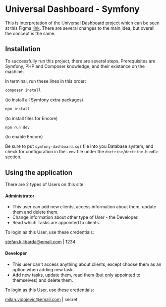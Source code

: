 # Universal Dashboard - Symfony

This is interpretation of the Universal Dashboard project which can be seen at this Figma [link](https://www.figma.com/file/hInUFuytlSizIayBAtlxOF/Universal-Akademija?node-id=0%3A1).
There are several changes to the main idea, but overall the concept is the same.

## Installation

To successfully run this project, there are several steps. Prerequisites are Symfony, PHP and Composer knowledge, and their existance on the machine.

In terminal, run these lines in this order:

```bash
composer install
```

(to install all Symfony extra packages)

```bash
npm install
```

(to install files for Encore)

```bash
npm run dev
```

(to enable Encore)

Be sure to put `symfony-dashboard.sql` file into you Database system, and check for configuration in the `.env` file under the `doctrine/doctrine-bundle` section.

## Using the application

There are 2 types of Users on this site:

#### Administrator

- This user can add new clients, access information about them, update them and delete them.
- Change information about other type of User - the Developer.
- Read which Tasks are appointed to clients.

To login as this User, use these credentials:

stefan.kilibarda@email.com | 1234

#### Developer

- This user can't access anything about clients, except choose them as an option when adding new task.
- Add new tasks, update them, read them (but only appointed to themselves) and delete them.

To login as this User, use these credentials:

milan.vidojevic@email.com | secret
